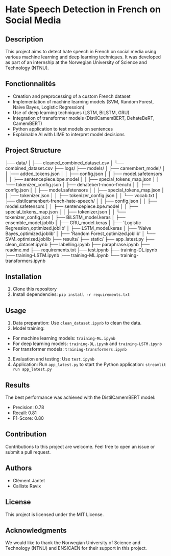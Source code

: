 # Hate Speech Detection in French on Social Media

## Description

This project aims to detect hate speech in French on social media using various machine learning and deep learning techniques. It was developed as part of an internship at the Norwegian University of Science and Technology (NTNU).

## Fonctionnalités

- Creation and preprocessing of a custom French dataset
- Implementation of machine learning models (SVM, Random Forest, Naive Bayes, Logistic Regression)
- Use of deep learning techniques (LSTM, BiLSTM, GRU)
- Integration of transformer models (DistilCamemBERT, DehateBeRT, CamemBERT)
- Python application to test models on sentences
- Explainable AI with LIME to interpret model decisions

## Project Structure

├── data/
│ ├── cleaned_combined_dataset.csv
│ └── combined_dataset.csv
├── logs/
├── models/
│ ├── camembert_model/
│ │ ├── added_tokens.json
│ │ ├── config.json
│ │ ├── model.safetensors
│ │ ├── sentencepiece.bpe.model
│ │ ├── special_tokens_map.json
│ │ └── tokenizer_config.json
│ ├── dehatebert-mono-french/
│ │ ├── config.json
│ │ ├── model.safetensors
│ │ ├── special_tokens_map.json
│ │ ├── tokenizer.json
│ │ ├── tokenizer_config.json
│ │ └── vocab.txt
│ ├── distilcamenbert-french-hate-speech/
│ │ ├── config.json
│ │ ├── model.safetensors
│ │ ├── sentencepiece.bpe.model
│ │ ├── special_tokens_map.json
│ │ ├── tokenizer.json
│ │ └── tokenizer_config.json
│ ├── BiLSTM_model.keras
│ ├── ensemble_model.joblib
│ ├── GRU_model.keras
│ ├── 'Logistic Regression_optimized.joblib'
│ ├── LSTM_model.keras
│ ├── 'Naive Bayes_optimized.joblib'
│ ├── 'Random Forest_optimized.joblib'
│ └── SVM_optimized.joblib
├── results/
├── static/
├── app_latest.py
├── clean_dataset.ipynb
├── labelling.ipynb
├── paraphrase.ipynb
├── readme.md
├── requirements.txt
├── test.ipynb
├── training-DL.ipynb
├── training-LSTM.ipynb
├── training-ML.ipynb
└── training-transformers.ipynb

## Installation

1. Clone this repository
2. Install dependencies:
   `pip install -r requirements.txt`

## Usage

1. Data preparation: Use `clean_dataset.ipynb` to clean the data.
2. Model training:

- For machine learning models: `training-ML.ipynb`
- For deep learning models: `training-DL.ipynb` and `training-LSTM.ipynb`
- For transformer models: `training-transformers.ipynb`

3. Evaluation and testing: Use `test.ipynb`
4. Application: Run `app_latest.py` to start the Python application: `streamlit run app_latest.py`

## Results

The best performance was achieved with the DistilCamemBERT model:

- Precision: 0.78
- Recall: 0.81
- F1-Score: 0.80

## Contribution

Contributions to this project are welcome. Feel free to open an issue or submit a pull request.

## Authors

- Clément Jantet
- Calliste Ravix

## License

This project is licensed under the MIT License.

## Acknowledgments

We would like to thank the Norwegian University of Science and Technology (NTNU) and ENSICAEN for their support in this project.
